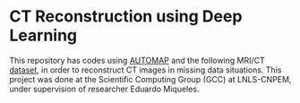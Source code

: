 # CT Reconstruction using Deep Learning

This repository has codes using [AUTOMAP](https://www.nature.com/articles/nature25988) and the following MRI/CT [dataset](https://www.kaggle.com/datasets/murtozalikhon/brain-tumor-multimodal-image-ct-and-mri), in order to reconstruct CT images in missing data situations. This project was done at the Scientific Computing Group (GCC) at LNLS-CNPEM, under supervision of researcher Eduardo Miqueles.
